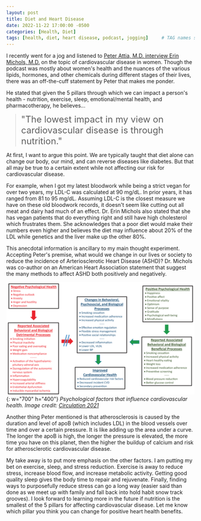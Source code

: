 ```yaml
---
layout: post
title: Diet and Heart Disease
date: 2022-11-22 17:00:00 -0500
categories: [Health, Diet]
tags: [health, diet, heart disease, podcast, jogging]     # TAG names should always be lowercase
---
```


I recently went for a jog and listened to <a href="https://peterattiamd.com/erinmichos/" target="_blank"> Peter Attia, M.D. interview Erin Michols, M.D.</a> on the topic of cardiovascular disease in women. Though the podcast was mostly about women's health and the nuances of the various lipids, hormones, and other chemicals during different stages of their lives, there was an off-the-cuff statement by Peter that makes me ponder.

He stated that given the 5 pillars through which we can impact a person's health - nutrition, exercise, sleep, emotional/mental health, and pharmacotherapy, he believes...
 
><span style="font-size:18.0pt">"The lowest impact in my view on cardiovascular disease is through nutrition." </span>

At first, I want to argue this point. We are typically taught that diet alone can change our body, our mind, and can reverse diseases like diabetes. But that all may be true to a certain extent while not affecting our risk for cardiovascular disease. 

For example, when I got my latest bloodwork while being a strict vegan for over two years, my LDL-C was calculated at 90 mg/dL. In prior years, it has ranged from 81 to 95 mg/dL. Assuming LDL-C is the closest measure we have on these old bloodwork records, it doesn't seem like cutting out all meat and dairy had much of an effect. Dr. Erin Michols also stated that she has vegan patients that do everything right and still have high cholesterol which frustrates them. She acknowledges that a poor diet would make their numbers even higher and believes the diet may influence about 20% of the LDL while genetics and the liver make up the other 80%. 

This anecdotal information is ancillary to my main thought experiment. Accepting Peter's premise, what would we change in our lives or society to reduce the incidence of Arteriosclerotic Heart Disease (ASHD)? Dr. Michols was co-author on an American Heart Association statement that suggest the many methods to affect ASHD both positively and negatively. 

![Image of a diagram showing health factors that influence cardiovascular disease](/assets/img/20221122_erinmichos.png){: w="700" h="400"}
*Psychological factors that influence cardiovascular health. Image credit: <a href="https://www.ahajournals.org/doi/10.1161/CIR.0000000000000947" target="_blank">Circulation 2021</a>*


Another thing Peter mentioned is that atherosclerosis is caused by the duration and level of apoB (which includes LDL) in the blood vessels over time and over a certain pressure. It is like adding up the area under a curve. The longer the apoB is high, the longer the pressure is elevated, the more time you have on this planet, then the higher the buildup of calcium and risk for atherosclerotic cardiovascular disease.

My take away is to put more emphasis on the other factors. I am putting my bet on exercise, sleep, and stress reduction. Exercise is away to reduce stress, increase blood flow, and increase metabolic activity. Getting good quality sleep gives the body time to repair and rejuvenate. Finally, finding ways to purposefully reduce stress can go a long way (easier said than done as we meet up with family and fall back into hold habit snow track grooves). I look forward to learning more in the future if nutrition is the smallest of the 5 pillars for affecting cardiovascular disease. Let me know which pillar you think you can change for positive heart health benefits. 
